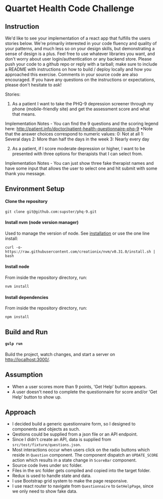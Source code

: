 Quartet Health Code Challenge
=============================

Instruction
-----------

We'd like to see your implementation of a react app that fulfills the users stories below. We're primarily interested in your code fluency and quality of your patterns, and much less so on your design skills, but demonstrating a sense of design is a plus. Feel free to use whatever libraries you want, and don't worry about user login/authentication or any backend store. Please push your code to a github repo or reply with a tarball; make sure to include a README with instructions on how to build / deploy locally and how you approached this exercise. Comments in your source code are also encouraged. If you have any questions on the instructions or expectations, please don't hesitate to ask!

Stories:
1) As a patient I want to take the PHQ-9 depression screener through my phone (mobile-friendly site) and get the assessment score and what that means.

Implementation Notes - You can find the 9 questions and the scoring legend here: http://patient.info/doctor/patient-health-questionnaire-phq-9 *Note that the answer choices correspond to numeric values:
0: Not at all
1: Several days
2: More than half the days in the week
3: Nearly every day

2) As a patient, if I score moderate depression or higher, I want to be presented with three options for therapists that I can select from.

Implementation Notes - You can just show three fake therapist names and have some input that allows the user to select one and hit submit with some thank you message.


Environment Setup
-----------------

#### Clone the repository

    git clone git@github.com:supster/phq-9.git

#### Install nvm (node version manager)

Used to manage the version of node. See [installation](https://github.com/creationix/nvm#installation) or use the one line install:

    curl -o- https://raw.githubusercontent.com/creationix/nvm/v0.31.0/install.sh | bash

#### Install node

From inside the repository directory, run:

    nvm install

#### Install dependencies

From inside the repository directory, run:

    npm install

Build and Run
--------------

#### `gulp run`

Build the project, watch changes, and start a server on <a href="http://localhost:3000/">http://localhost:3000/</a>.

Assumption
-------------

* When a user scores more than 9 points, 'Get Help' button appears.
* A user doesn't need to complete the questionnaire for score and/or 'Get Help' button to show up.

Approach
-------------

* I decided build a generic questionnaire form, so I designed to components and objects as such.
* Qestions could be supplied from a json file or an API endpoint.
* Since I didn't create an API, data is supplied from `src/test/fixture/questions.json`.
* Most interactions occur when users click on the radio buttons which reside in `Question` component.  The component dispatch an `UPDATE_SCORE` action which results in a state change in `ScoreBar` component.
* Source code lives under src folder.
* Files in the src folder gets compiled and copied into the target folder.
* Redux is used to handle state and data.
* I use Bootstrap grid system to make the page responsive.
* I use react router to navigate from `Questionnaire` to `GetHelpPage`, since we only need to show fake data.